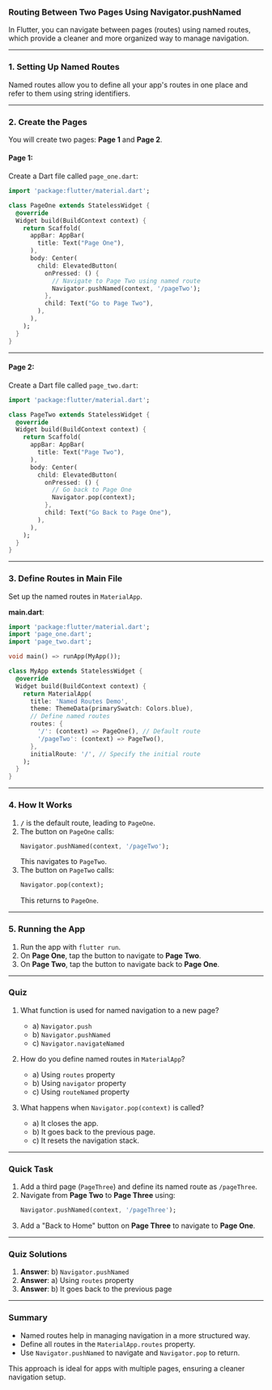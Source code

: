### **Routing Between Two Pages Using Navigator.pushNamed**

In Flutter, you can navigate between pages (routes) using named routes, which provide a cleaner and more organized way to manage navigation.

---

### **1. Setting Up Named Routes**
Named routes allow you to define all your app's routes in one place and refer to them using string identifiers.

---

### **2. Create the Pages**
You will create two pages: **Page 1** and **Page 2**.

#### **Page 1:**
Create a Dart file called `page_one.dart`:
```dart
import 'package:flutter/material.dart';

class PageOne extends StatelessWidget {
  @override
  Widget build(BuildContext context) {
    return Scaffold(
      appBar: AppBar(
        title: Text("Page One"),
      ),
      body: Center(
        child: ElevatedButton(
          onPressed: () {
            // Navigate to Page Two using named route
            Navigator.pushNamed(context, '/pageTwo');
          },
          child: Text("Go to Page Two"),
        ),
      ),
    );
  }
}
```

---

#### **Page 2:**
Create a Dart file called `page_two.dart`:
```dart
import 'package:flutter/material.dart';

class PageTwo extends StatelessWidget {
  @override
  Widget build(BuildContext context) {
    return Scaffold(
      appBar: AppBar(
        title: Text("Page Two"),
      ),
      body: Center(
        child: ElevatedButton(
          onPressed: () {
            // Go back to Page One
            Navigator.pop(context);
          },
          child: Text("Go Back to Page One"),
        ),
      ),
    );
  }
}
```

---

### **3. Define Routes in Main File**
Set up the named routes in `MaterialApp`.

**main.dart**:
```dart
import 'package:flutter/material.dart';
import 'page_one.dart';
import 'page_two.dart';

void main() => runApp(MyApp());

class MyApp extends StatelessWidget {
  @override
  Widget build(BuildContext context) {
    return MaterialApp(
      title: 'Named Routes Demo',
      theme: ThemeData(primarySwatch: Colors.blue),
      // Define named routes
      routes: {
        '/': (context) => PageOne(), // Default route
        '/pageTwo': (context) => PageTwo(),
      },
      initialRoute: '/', // Specify the initial route
    );
  }
}
```

---

### **4. How It Works**
1. **`/`** is the default route, leading to `PageOne`.
2. The button on `PageOne` calls:
   ```dart
   Navigator.pushNamed(context, '/pageTwo');
   ```
   This navigates to `PageTwo`.
3. The button on `PageTwo` calls:
   ```dart
   Navigator.pop(context);
   ```
   This returns to `PageOne`.

---

### **5. Running the App**
1. Run the app with `flutter run`.
2. On **Page One**, tap the button to navigate to **Page Two**.
3. On **Page Two**, tap the button to navigate back to **Page One**.

---

### **Quiz**

1. What function is used for named navigation to a new page?
   - a) `Navigator.push`
   - b) `Navigator.pushNamed`
   - c) `Navigator.navigateNamed`

2. How do you define named routes in `MaterialApp`?
   - a) Using `routes` property
   - b) Using `navigator` property
   - c) Using `routeNamed` property

3. What happens when `Navigator.pop(context)` is called?
   - a) It closes the app.
   - b) It goes back to the previous page.
   - c) It resets the navigation stack.

---

### **Quick Task**
1. Add a third page (`PageThree`) and define its named route as `/pageThree`.
2. Navigate from **Page Two** to **Page Three** using:
   ```dart
   Navigator.pushNamed(context, '/pageThree');
   ```
3. Add a "Back to Home" button on **Page Three** to navigate to **Page One**.

---

### **Quiz Solutions**
1. **Answer**: b) `Navigator.pushNamed`  
2. **Answer**: a) Using `routes` property  
3. **Answer**: b) It goes back to the previous page  

---

### **Summary**
- Named routes help in managing navigation in a more structured way.
- Define all routes in the `MaterialApp.routes` property.
- Use `Navigator.pushNamed` to navigate and `Navigator.pop` to return.

This approach is ideal for apps with multiple pages, ensuring a cleaner navigation setup.
